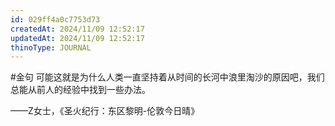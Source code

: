 ```yaml
---
id: 029ff4a0c7753d73
createdAt: 2024/11/09 12:52:17
updatedAt: 2024/11/09 12:52:17
thinoType: JOURNAL
---
```

#金句 可能这就是为什么人类一直坚持着从时间的长河中浪里淘沙的原因吧，我们总能从前人的经验中找到一些办法。

——Z女士，《圣火纪行：东区黎明-伦敦今日晴》